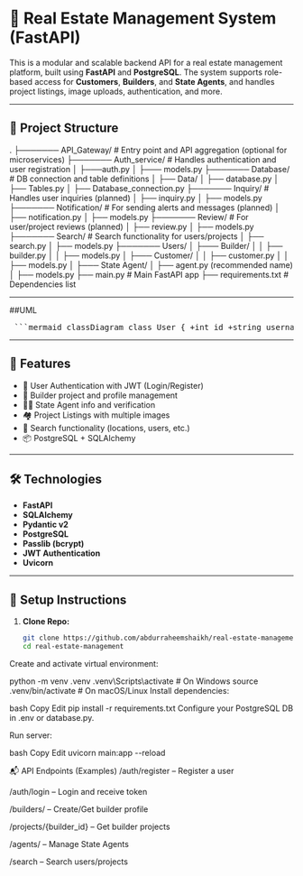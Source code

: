 # 🏡 Real Estate Management System (FastAPI)

This is a modular and scalable backend API for a real estate management platform, built using **FastAPI** and **PostgreSQL**. The system supports role-based access for **Customers**, **Builders**, and **State Agents**, and handles project listings, image uploads, authentication, and more.

---

## 📁 Project Structure

.
├─────── API_Gateway/ # Entry point and API aggregation (optional for microservices)
├─────── Auth_service/ # Handles authentication and user registration
│ ├───auth.py
│ ├─── models.py
├─────── Database/ # DB connection and table definitions
│ ├── Data/
│ ├── database.py
│ ├── Tables.py
│ ├── Database_connection.py
├─────── Inquiry/ # Handles user inquiries (planned)
│ ├── inquiry.py
│ ├── models.py
├─────── Notification/ # For sending alerts and messages (planned)
│ ├── notification.py
│ ├── models.py
├─────── Review/ # For user/project reviews (planned)
│ ├── review.py
│ ├── models.py
├─────── Search/ # Search functionality for users/projects
│ ├── search.py
│ ├── models.py
├─────── Users/
│ ├─── Builder/
│ │ ├── builder.py
│ │ ├── models.py
│ ├─── Customer/
│ │ ├── customer.py
│ │ ├── models.py
│ ├─── State Agent/
│ ├── agent.py (recommended name)
│ ├── models.py
├── main.py # Main FastAPI app
├── requirements.txt # Dependencies list


---
##UML

<pre lang="mermaid"> ```mermaid classDiagram class User { +int id +string username +string email +string hashed_password +string role +bool is_active } class Builder { +int id +int user_id +string username +string company_name +string phone +string email +string city +float rating +float price +bool is_verified } class Customer { +int id +int user_id +string full_name +string phone +string email } class Agent { +int id +int user_id +string username +string full_name +string agency_name +string license_number +string city +float rating +bool is_verified } class Project { +int id +int builder_id +string title +string description +datetime start_date +datetime end_date } class ProjectImage { +int id +int project_id +string image_url } User <|-- Builder User <|-- Customer User <|-- Agent Builder "1" --> "many" Project Project "1" --> "many" ProjectImage ``` </pre>

---

## 🚀 Features

- 🔐 User Authentication with JWT (Login/Register)
- 👷 Builder project and profile management
- 👨‍💼 State Agent info and verification
- 🏘️ Project Listings with multiple images
- 🔎 Search functionality (locations, users, etc.)
- 📦 PostgreSQL + SQLAlchemy 

---

## 🛠️ Technologies

- **FastAPI**
- **SQLAlchemy**
- **Pydantic v2**
- **PostgreSQL**
- **Passlib (bcrypt)**
- **JWT Authentication**
- **Uvicorn**

---

## 🧪 Setup Instructions

1. **Clone Repo:**
   ```bash
   git clone https://github.com/abdurraheemshaikh/real-estate-management.git
   cd real-estate-management

Create and activate virtual environment:

python -m venv .venv
.venv\Scripts\activate   # On Windows
source .venv/bin/activate   # On macOS/Linux
Install dependencies:

bash
Copy
Edit
pip install -r requirements.txt
Configure your PostgreSQL DB in .env or database.py.

Run server:

bash
Copy
Edit
uvicorn main:app --reload

📬 API Endpoints (Examples)
/auth/register – Register a user

/auth/login – Login and receive token

/builders/ – Create/Get builder profile

/projects/{builder_id} – Get builder projects

/agents/ – Manage State Agents

/search – Search users/projects

